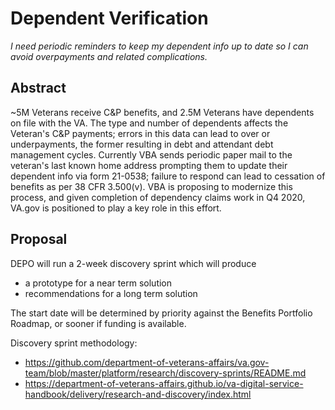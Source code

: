 # Dependent Verification
_I need periodic reminders to keep my dependent info up to date so I can avoid overpayments and related complications._

## Abstract

~5M Veterans receive C&P benefits, and 2.5M Veterans have dependents on file with the VA. The type and number of dependents affects the Veteran's C&P payments; errors in this data can lead to over or underpayments, the former resulting in debt and attendant debt management cycles. Currently VBA sends periodic paper mail to the veteran's last known home address prompting them to update their dependent info via form 21-0538; failure to respond can lead to cessation of benefits as per 38 CFR 3.500(v). VBA is proposing to modernize this process, and given completion of dependency claims work in Q4 2020, VA.gov is positioned to play a key role in this effort.

## Proposal

DEPO will run a 2-week discovery sprint which will produce 
- a prototype for a near term solution
- recommendations for a long term solution

The start date will be determined by priority against the Benefits Portfolio Roadmap, or sooner if funding is available.
  
Discovery sprint methodology: 
- https://github.com/department-of-veterans-affairs/va.gov-team/blob/master/platform/research/discovery-sprints/README.md
- https://department-of-veterans-affairs.github.io/va-digital-service-handbook/delivery/research-and-discovery/index.html
